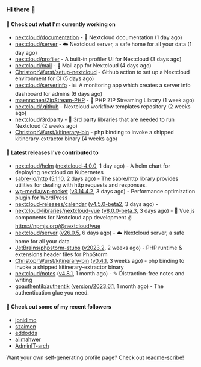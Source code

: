 ### Hi there 👋

#### 👷 Check out what I'm currently working on

- [nextcloud/documentation](https://github.com/nextcloud/documentation) - 📘 Nextcloud documentation (1 day ago)
- [nextcloud/server](https://github.com/nextcloud/server) - ☁️ Nextcloud server, a safe home for all your data (1 day ago)
- [nextcloud/profiler](https://github.com/nextcloud/profiler) - A built-in profiler UI for Nextcloud (3 days ago)
- [nextcloud/mail](https://github.com/nextcloud/mail) - 💌 Mail app for Nextcloud (4 days ago)
- [ChristophWurst/setup-nextcloud](https://github.com/ChristophWurst/setup-nextcloud) - Github action to set up a Nextcloud environment for CI (5 days ago)
- [nextcloud/serverinfo](https://github.com/nextcloud/serverinfo) - 📊 A monitoring app which creates a server info dashboard for admins (6 days ago)
- [maennchen/ZipStream-PHP](https://github.com/maennchen/ZipStream-PHP) - :floppy_disk: PHP ZIP Streaming Library (1 week ago)
- [nextcloud/.github](https://github.com/nextcloud/.github) - Nextcloud workflow templates repository (2 weeks ago)
- [nextcloud/3rdparty](https://github.com/nextcloud/3rdparty) - :battery: 3rd party libraries that are needed to run Nextcloud (2 weeks ago)
- [ChristophWurst/kitinerary-bin](https://github.com/ChristophWurst/kitinerary-bin) - php binding to invoke a shipped kitinerary-extractor binary (4 weeks ago)

#### 🔭 Latest releases I've contributed to

- [nextcloud/helm](https://github.com/nextcloud/helm) ([nextcloud-4.0.0](https://github.com/nextcloud/helm/releases/tag/nextcloud-4.0.0), 1 day ago) - A helm chart for deploying nextcloud on Kubernetes
- [sabre-io/http](https://github.com/sabre-io/http) ([5.1.10](https://github.com/sabre-io/http/releases/tag/5.1.10), 2 days ago) - The sabre/http library provides utilities for dealing with http requests and responses.
- [wp-media/wp-rocket](https://github.com/wp-media/wp-rocket) ([v3.14.4.2](https://github.com/wp-media/wp-rocket/releases/tag/v3.14.4.2), 3 days ago) - Performance optimization plugin for WordPress
- [nextcloud-releases/calendar](https://github.com/nextcloud-releases/calendar) ([v4.5.0-beta2](https://github.com/nextcloud-releases/calendar/releases/tag/v4.5.0-beta2), 3 days ago) - 
- [nextcloud-libraries/nextcloud-vue](https://github.com/nextcloud-libraries/nextcloud-vue) ([v8.0.0-beta.3](https://github.com/nextcloud-libraries/nextcloud-vue/releases/tag/v8.0.0-beta.3), 3 days ago) - 🍱 Vue.js components for Nextcloud app development ✌ https://npmjs.org/@nextcloud/vue
- [nextcloud/server](https://github.com/nextcloud/server) ([v26.0.5](https://github.com/nextcloud/server/releases/tag/v26.0.5), 6 days ago) - ☁️ Nextcloud server, a safe home for all your data
- [JetBrains/phpstorm-stubs](https://github.com/JetBrains/phpstorm-stubs) ([v2023.2](https://github.com/JetBrains/phpstorm-stubs/releases/tag/v2023.2), 2 weeks ago) - PHP runtime &amp; extensions header files for PhpStorm
- [ChristophWurst/kitinerary-bin](https://github.com/ChristophWurst/kitinerary-bin) ([v0.4.1](https://github.com/ChristophWurst/kitinerary-bin/releases/tag/v0.4.1), 3 weeks ago) - php binding to invoke a shipped kitinerary-extractor binary
- [nextcloud/notes](https://github.com/nextcloud/notes) ([v4.8.1](https://github.com/nextcloud/notes/releases/tag/v4.8.1), 1 month ago) - ✎ Distraction-free notes and writing
- [goauthentik/authentik](https://github.com/goauthentik/authentik) ([version/2023.6.1](https://github.com/goauthentik/authentik/releases/tag/version/2023.6.1), 1 month ago) - The authentication glue you need.

#### 👯 Check out some of my recent followers

- [jonidimo](https://github.com/jonidimo)
- [szaimen](https://github.com/szaimen)
- [eddodds](https://github.com/eddodds)
- [alimahwer](https://github.com/alimahwer)
- [AdminIT-arch](https://github.com/AdminIT-arch)

Want your own self-generating profile page? Check out [readme-scribe](https://github.com/muesli/readme-scribe)!
